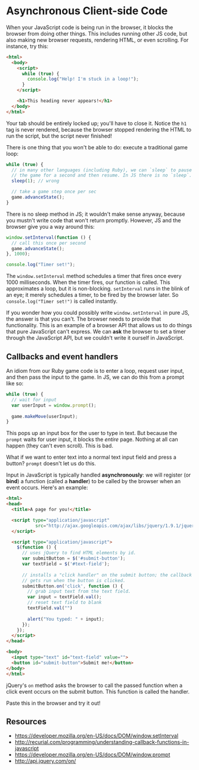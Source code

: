 # Asynchronous Client-side Code

When your JavaScript code is being run in the browser, it blocks the
browser from doing other things. This includes running other JS code,
but also making new browser requests, rendering HTML, or even
scrolling. For instance, try this:

```html
<html>
  <body>
    <script>
      while (true) {
        console.log("Help! I'm stuck in a loop!");
      }
    </script>

    <h1>This heading never appears!</h1>
  </body>
</html>
```

Your tab should be entirely locked up; you'll have to close it. Notice
the `h1` tag is never rendered, because the browser stopped rendering
the HTML to run the script, but the script never finished!

There is one thing that you won't be able to do: execute a traditional
game loop:

```javascript
while (true) {
  // in many other languages (including Ruby), we can `sleep` to pause
  // the game for a second and then resume. In JS there is no `sleep`.
  sleep(1); // wrong

  // take a game step once per sec
  game.advanceState();
}
```

There is no sleep method in JS; it wouldn't make sense anyway, because
you mustn't write code that won't return promptly. However, JS and the
browser give you a way around this:

```javascript
window.setInterval(function () {
  // call this once per second
  game.advanceState();
}, 1000);

console.log("Timer set!");
```

The `window.setInterval` method schedules a timer that fires once
every 1000 milliseconds. When the timer fires, our function is
called. This approximates a loop, but it is
non-blocking. `setInterval` runs in the blink of an eye; it merely
schedules a timer, to be fired by the browser later. So
`console.log("Timer set!")` is called instantly.

If you wonder how you could possibly write `window.setInterval` in
pure JS, the answer is that you can't. The browser needs to provide
that functionality. This is an example of a browser API that allows us
to do things that pure JavaScript can't express. We can **ask** the
browser to set a timer through the JavaScript API, but we couldn't
write it ourself in JavaScript.

## Callbacks and event handlers

An idiom from our Ruby game code is to enter a loop, request user
input, and then pass the input to the game. In JS, we can do this from
a prompt like so:

```javascript
while (true) {
  // wait for input
  var userInput = window.prompt();
  
  game.makeMove(userInput);
}
```

This pops up an input box for the user to type in text. But because
the `prompt` waits for user input, it blocks the *entire*
page. Nothing at all can happen (they can't even scroll). This is bad.

What if we want to enter text into a normal text input field and press
a button? `prompt` doesn't let us do this.

Input in JavaScript is typically handled **asynchronously**: we will
register (or **bind**) a function (called a **handler**) to be called
by the browser when an event occurs. Here's an example:

```html
<html>
<head>
  <title>A page for you!</title>

  <script type="application/javascript"
           src="http://ajax.googleapis.com/ajax/libs/jquery/1.9.1/jquery.min.js">
  </script>

  <script type="application/javascript">
    $(function () {
      // uses jQuery to find HTML elements by id.
      var submitButton = $('#submit-button');
      var textField = $('#text-field');
    
      // installs a "click handler" on the submit button; the callback
      // gets run when the button is clicked.
      submitButton.on('click', function () {
        // grab input text from the text field.
        var input = textField.val();
        // reset text field to blank
        textField.val("")
    
        alert("You typed: " + input);
      });
    });
  </script>
</head>

<body>
  <input type="text" id="text-field" value="">
  <button id="submit-button">Submit me!</button>
</body>
</html>
```

jQuery's `on` method asks the browser to call the passed function when
a click event occurs on the submit button. This function is called the
handler.

Paste this in the browser and try it out!

## Resources

* https://developer.mozilla.org/en-US/docs/DOM/window.setInterval
* http://recurial.com/programming/understanding-callback-functions-in-javascript
* https://developer.mozilla.org/en-US/docs/DOM/window.prompt
* http://api.jquery.com/on/
